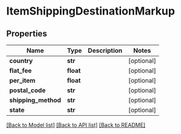 # ItemShippingDestinationMarkup

## Properties
Name | Type | Description | Notes
------------ | ------------- | ------------- | -------------
**country** | **str** |  | [optional] 
**flat_fee** | **float** |  | [optional] 
**per_item** | **float** |  | [optional] 
**postal_code** | **str** |  | [optional] 
**shipping_method** | **str** |  | [optional] 
**state** | **str** |  | [optional] 

[[Back to Model list]](../README.md#documentation-for-models) [[Back to API list]](../README.md#documentation-for-api-endpoints) [[Back to README]](../README.md)


